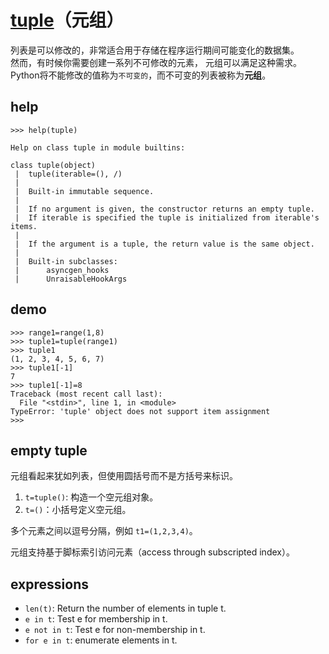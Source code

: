 # [tuple](https://docs.python.org/3/library/stdtypes.html#tuple)（元组）

列表是可以修改的，非常适合用于存储在程序运行期间可能变化的数据集。  
然而，有时候你需要创建一系列不可修改的元素， 元组可以满足这种需求。  
Python将不能修改的值称为`不可变的`，而不可变的列表被称为**元组**。  

## help

```Shell
>>> help(tuple)

Help on class tuple in module builtins:

class tuple(object)
 |  tuple(iterable=(), /)
 |
 |  Built-in immutable sequence.
 |
 |  If no argument is given, the constructor returns an empty tuple.
 |  If iterable is specified the tuple is initialized from iterable's items.
 |
 |  If the argument is a tuple, the return value is the same object.
 |
 |  Built-in subclasses:
 |      asyncgen_hooks
 |      UnraisableHookArgs
```

## demo

```shell
>>> range1=range(1,8)
>>> tuple1=tuple(range1)
>>> tuple1
(1, 2, 3, 4, 5, 6, 7)
>>> tuple1[-1]
7
>>> tuple1[-1]=8
Traceback (most recent call last):
  File "<stdin>", line 1, in <module>
TypeError: 'tuple' object does not support item assignment
>>>
```

## empty tuple

元组看起来犹如列表，但使用圆括号而不是方括号来标识。

1. `t=tuple()`: 构造一个空元组对象。  
2. `t=()`：小括号定义空元组。  

多个元素之间以逗号分隔，例如 `t1=(1,2,3,4)`。  

元组支持基于脚标索引访问元素（access through subscripted index）。

## expressions

- `len(t)`: Return the number of elements in tuple t.  
- `e in t`: Test e for membership in t.  
- `e not in t`: Test e for non-membership in t.  
- `for e in t`: enumerate elements in t.  
